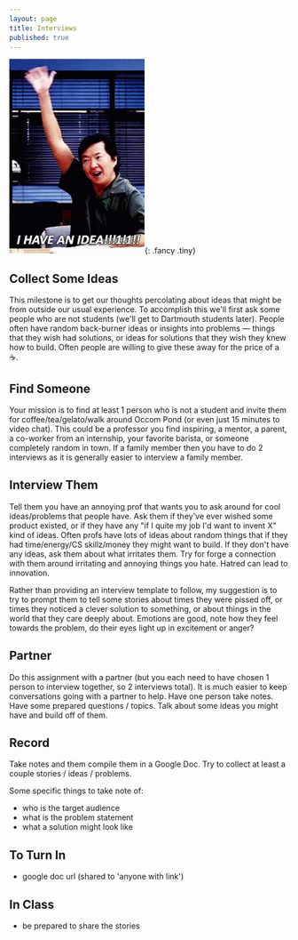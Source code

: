 ```yaml
---
layout: page
title: Interviews
published: true
---
```


![](img/have-an-idea.gif){: .fancy .tiny}


## Collect Some Ideas

This milestone is to get our thoughts percolating about ideas that might be from outside our usual experience.  To accomplish this we'll first ask some people who are not students (we'll get to Dartmouth students later). People often have random back-burner ideas or insights into problems — things that they wish had solutions, or ideas for solutions that they wish they knew how to build. Often people are willing to give these away for the price of a ☕️.

## Find Someone

Your mission is to find at least 1 person who is not a student and invite them for coffee/tea/gelato/walk around Occom Pond (or even just 15 minutes to video chat).  This could be a professor you find inspiring, a mentor, a parent, a co-worker from an internship, your favorite barista, or someone completely random in town. If a family member then you have to do 2 interviews as it is generally easier to interview a family member. 

## Interview Them

Tell them you have an annoying prof that wants you to ask around for cool ideas/problems that people have.  Ask them if they've ever wished some product existed, or if they have any "if I quite my job I'd want to invent X" kind of ideas.  Often profs have lots of ideas about random things that if they had time/energy/CS skillz/money they might want to build.  If they don't have any ideas, ask them about what irritates them.  Try for forge a connection with them around irritating and annoying things you hate. Hatred can lead to innovation.

Rather than providing an interview template to follow, my suggestion is to try to prompt them to tell some stories about times they were pissed off, or times they noticed a clever solution to something, or about things in the world that they care deeply about.  Emotions are good, note how they feel towards the problem, do their eyes light up in excitement or anger? 

## Partner

Do this assignment with a partner (but you each need to have chosen 1 person to interview together, so 2 interviews total).  It is much easier to keep conversations going with a partner to help.  Have one person take notes.  Have some prepared questions / topics.  Talk about some ideas you might have and build off of them.

## Record

Take notes and them compile them in a Google Doc. Try to collect at least a couple stories / ideas / problems. 

Some specific things to take note of:
* who is the target audience
* what is the problem statement
* what a solution might look like


## To Turn In

* google doc url (shared to 'anyone with link')

## In Class

* be prepared to share the stories

